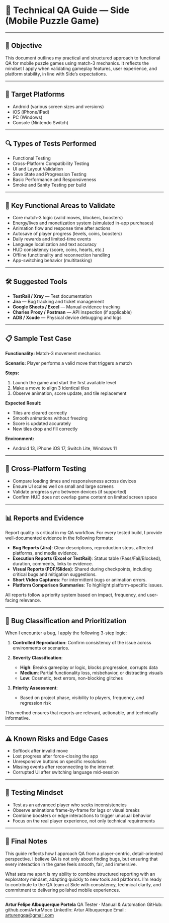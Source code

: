 # 🧪 **Technical QA Guide — Side (Mobile Puzzle Game)**

---

## 🎯 Objective

This document outlines my practical and structured approach to functional QA for mobile puzzle games using match-3 mechanics. It reflects the mindset I apply when validating gameplay features, user experience, and platform stability, in line with Side’s expectations.

---

## 📱 Target Platforms

* Android (various screen sizes and versions)
* iOS (iPhone/iPad)
* PC (Windows)
* Console (Nintendo Switch)

---

## 🔍 Types of Tests Performed

* Functional Testing
* Cross-Platform Compatibility Testing
* UI and Layout Validation
* Save State and Progression Testing
* Basic Performance and Responsiveness
* Smoke and Sanity Testing per build

---

## 🧩 Key Functional Areas to Validate

* Core match-3 logic (valid moves, blockers, boosters)
* Energy/lives and monetization system (simulated in-app purchases)
* Animation flow and response time after actions
* Autosave of player progress (levels, coins, boosters)
* Daily rewards and limited-time events
* Language localization and text accuracy
* HUD consistency (score, coins, hearts, etc.)
* Offline functionality and reconnection handling
* App-switching behavior (multitasking)

---

## 🛠️ Suggested Tools

* **TestRail / Xray** — Test documentation
* **Jira** — Bug tracking and ticket management
* **Google Sheets / Excel** — Manual evidence tracking
* **Charles Proxy / Postman** — API inspection (if applicable)
* **ADB / Xcode** — Physical device debugging and logs

---

## 📋 Sample Test Case

**Functionality:** Match-3 movement mechanics

**Scenario:** Player performs a valid move that triggers a match

**Steps:**

1. Launch the game and start the first available level
2. Make a move to align 3 identical tiles
3. Observe animation, score update, and tile replacement

**Expected Result:**

* Tiles are cleared correctly
* Smooth animations without freezing
* Score is updated accurately
* New tiles drop and fill correctly

**Environment:**

* Android 13, iPhone iOS 17, Switch Lite, Windows 11

---

## 🔁 Cross-Platform Testing

* Compare loading times and responsiveness across devices
* Ensure UI scales well on small and large screens
* Validate progress sync between devices (if supported)
* Confirm HUD does not overlap game content on limited screen space

---

## 📊 Reports and Evidence

Report quality is critical in my QA workflow. For every tested build, I provide well-documented evidence in the following formats:

* **Bug Reports (Jira)**: Clear descriptions, reproduction steps, affected platforms, and media evidence.
* **Execution Reports (Excel or TestRail)**: Status table (Pass/Fail/Blocked), duration, comments, links to evidence.
* **Visual Reports (PDF/Slides)**: Shared during checkpoints, including critical bugs and mitigation suggestions.
* **Short Video Captures**: For intermittent bugs or animation errors.
* **Platform Comparison Summaries**: To highlight platform-specific issues.

All reports follow a priority system based on impact, frequency, and user-facing relevance.

---

## 🧮 Bug Classification and Prioritization

When I encounter a bug, I apply the following 3-step logic:

1. **Controlled Reproduction**: Confirm consistency of the issue across environments or scenarios.

2. **Severity Classification**:

   * **High**: Breaks gameplay or logic, blocks progression, corrupts data
   * **Medium**: Partial functionality loss, misbehavior, or distracting visuals
   * **Low**: Cosmetic, text errors, non-blocking glitches

3. **Priority Assessment**:

   * Based on project phase, visibility to players, frequency, and regression risk

This method ensures that reports are relevant, actionable, and technically informative.

---

## ⚠️ Known Risks and Edge Cases

* Softlock after invalid move
* Lost progress after force-closing the app
* Unresponsive buttons on specific resolutions
* Missing events after reconnecting to the internet
* Corrupted UI after switching language mid-session

---

## 🧠 Testing Mindset

* Test as an advanced player who seeks inconsistencies
* Observe animations frame-by-frame for lags or visual breaks
* Combine boosters or edge interactions to trigger unusual behavior
* Focus on the real player experience, not only technical requirements

---

## 📎 Final Notes

This guide reflects how I approach QA from a player-centric, detail-oriented perspective. I believe QA is not only about finding bugs, but ensuring that every interaction in the game feels smooth, fair, and immersive.

What sets me apart is my ability to combine structured reporting with an exploratory mindset, adapting quickly to new tools and platforms. I’m ready to contribute to the QA team at Side with consistency, technical clarity, and commitment to delivering polished mobile experiences.

---

**Artur Felipe Albuquerque Portela**
QA Tester · Manual & Automation
GitHub: github.com/ArturMoco
LinkedIn: Artur Albuquerque
Email: [arturengqa@gmail.com](mailto:arturengqa@gmail.com)
